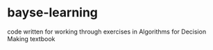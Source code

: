# bayse-learning
code written for working through exercises in Algorithms for Decision Making textbook
